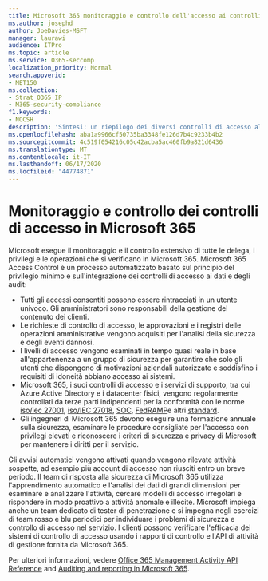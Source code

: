 ```yaml
---
title: Microsoft 365 monitoraggio e controllo dell'accesso ai controlli
ms.author: josephd
author: JoeDavies-MSFT
manager: laurawi
audience: ITPro
ms.topic: article
ms.service: O365-seccomp
localization_priority: Normal
search.appverid:
- MET150
ms.collection:
- Strat_O365_IP
- M365-security-compliance
f1.keywords:
- NOCSH
description: 'Sintesi: un riepilogo dei diversi controlli di accesso al monitoraggio e di controllo disponibili in Microsoft 365.'
ms.openlocfilehash: aba1a9966cf50735ba3348fe126d7b4c9233b4b2
ms.sourcegitcommit: 4c519f054216c05c42acba5ac460fb9a821d6436
ms.translationtype: MT
ms.contentlocale: it-IT
ms.lasthandoff: 06/17/2020
ms.locfileid: "44774871"
---
```

# <a name="monitoring-and-auditing-access-controls-in-microsoft-365"></a>Monitoraggio e controllo dei controlli di accesso in Microsoft 365

Microsoft esegue il monitoraggio e il controllo estensivo di tutte le delega, i privilegi e le operazioni che si verificano in Microsoft 365. Microsoft 365 Access Control è un processo automatizzato basato sul principio del privilegio minimo e sull'integrazione dei controlli di accesso ai dati e degli audit:

- Tutti gli accessi consentiti possono essere rintracciati in un utente univoco. Gli amministratori sono responsabili della gestione del contenuto dei clienti.
- Le richieste di controllo di accesso, le approvazioni e i registri delle operazioni amministrative vengono acquisiti per l'analisi della sicurezza e degli eventi dannosi.
- I livelli di accesso vengono esaminati in tempo quasi reale in base all'appartenenza a un gruppo di sicurezza per garantire che solo gli utenti che dispongono di motivazioni aziendali autorizzate e soddisfino i requisiti di idoneità abbiano accesso ai sistemi.
- Microsoft 365, i suoi controlli di accesso e i servizi di supporto, tra cui Azure Active Directory e i datacenter fisici, vengono regolarmente controllati da terze parti indipendenti per la conformità con le norme [iso/iec 27001](https://www.microsoft.com/TrustCenter/Compliance/iso-iec-27001), [iso/IEC 27018](https://www.microsoft.com/TrustCenter/Compliance/iso-iec-27018), [SOC](https://www.microsoft.com/TrustCenter/Compliance/SOC), [FedRAMP](https://www.microsoft.com/TrustCenter/Compliance/FedRAMP)e altri [standard](https://www.microsoft.com/TrustCenter/Compliance?service=Office#Icons).
- Gli ingegneri di Microsoft 365 devono eseguire una formazione annuale sulla sicurezza, esaminare le procedure consigliate per l'accesso con privilegi elevati e riconoscere i criteri di sicurezza e privacy di Microsoft per mantenere i diritti per il servizio.

Gli avvisi automatici vengono attivati quando vengono rilevate attività sospette, ad esempio più account di accesso non riusciti entro un breve periodo. Il team di risposta alla sicurezza di Microsoft 365 utilizza l'apprendimento automatico e l'analisi dei dati di grandi dimensioni per esaminare e analizzare l'attività, cercare modelli di accesso irregolari e rispondere in modo proattivo a attività anomale e illecite. Microsoft impiega anche un team dedicato di tester di penetrazione e si impegna negli esercizi di team rosso e blu periodici per individuare i problemi di sicurezza e controllo di accesso nel servizio. I clienti possono verificare l'efficacia dei sistemi di controllo di accesso usando i rapporti di controllo e l'API di attività di gestione fornita da Microsoft 365.

Per ulteriori informazioni, vedere [Office 365 Management Activity API Reference](https://docs.microsoft.com/office/office-365-management-api/office-365-management-activity-api-reference) and [Auditing and reporting in Microsoft 365](office-365-auditing-and-reporting-overview.md).
